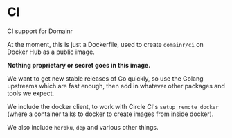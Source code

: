 # CI

CI support for Domainr

At the moment, this is just a Dockerfile, used to create `domainr/ci` on
Docker Hub as a public image.

**Nothing proprietary or secret goes in this image.**

We want to get new stable releases of Go quickly, so use the Golang upstreams
which are fast enough, then add in whatever other packages and tools we
expect.

We include the docker client, to work with Circle CI's `setup_remote_docker`
(where a container talks to docker to create images from inside docker).

We also include `heroku`, `dep` and various other things.
